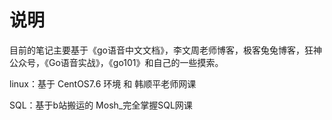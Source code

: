 # 说明

目前的笔记主要基于《go语音中文文档》，李文周老师博客，极客兔兔博客，狂神公众号，《Go语音实战》，《go101》和自己的一些摸索。

linux：基于 CentOS7.6 环境 和 韩顺平老师网课

SQL：基于b站搬运的 Mosh_完全掌握SQL网课
